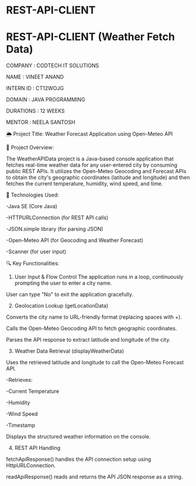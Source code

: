 # REST-API-CLIENT
# REST-API-CLIENT (Weather Fetch Data)

COMPANY : CODTECH IT SOLUTIONS

NAME : VINEET ANAND

INTERN ID : CT12WOJG

DOMAIN : JAVA PROGRAMMING

DURATIONS : 12 WEEKS

MENTOR : NEELA SANTOSH

🌦️ Project Title: Weather Forecast Application using Open-Meteo API

📁 Project Overview:

The WeatherAPIData project is a Java-based console application that fetches real-time weather data for any user-entered city by consuming public REST APIs. It utilizes the Open-Meteo Geocoding and Forecast APIs to obtain the city's geographic coordinates (latitude and longitude) and then fetches the current temperature, humidity, wind speed, and time.

🔧 Technologies Used:

-Java SE (Core Java)

-HTTPURLConnection (for REST API calls)

-JSON.simple library (for parsing JSON)

-Open-Meteo API (for Geocoding and Weather Forecast)

-Scanner (for user input)

🔍 Key Functionalities:

1. User Input & Flow Control
The application runs in a loop, continuously prompting the user to enter a city name.

User can type "No" to exit the application gracefully.

2. Geolocation Lookup (getLocationData)
   
Converts the city name to URL-friendly format (replacing spaces with +).

Calls the Open-Meteo Geocoding API to fetch geographic coordinates.

Parses the API response to extract latitude and longitude of the city.

3. Weather Data Retrieval (displayWeatherData)
   
Uses the retrieved latitude and longitude to call the Open-Meteo Forecast API.

-Retrieves:

-Current Temperature

-Humidity

-Wind Speed

-Timestamp

Displays the structured weather information on the console.

4. REST API Handling
   
fetchApiResponse() handles the API connection setup using HttpURLConnection.

readApiResponse() reads and returns the API JSON response as a string.
